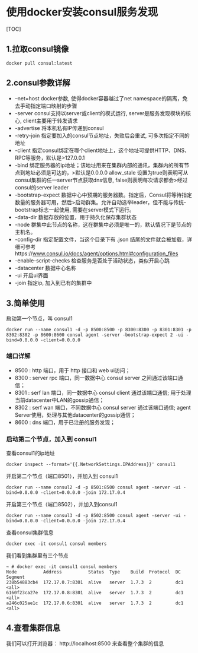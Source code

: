 # 使用docker安装consul服务发现

[TOC]

## 1.拉取consul镜像

```
docker pull consul:latest  
```

## 2.consul参数详解

- –net=host docker参数, 使得docker容器越过了net namespace的隔离，免去手动指定端口映射的步骤
- -server consul支持以server或client的模式运行, server是服务发现模块的核心, client主要用于转发请求
- -advertise 将本机私有IP传递到consul
- -retry-join 指定要加入的consul节点地址，失败后会重试, 可多次指定不同的地址
- -client 指定consul绑定在哪个client地址上，这个地址可提供HTTP、DNS、RPC等服务，默认是>127.0.0.1
- -bind 绑定服务器的ip地址；该地址用来在集群内部的通讯，集群内的所有节点到地址必须是可达的，>默认是0.0.0.0
  allow_stale 设置为true则表明可从consul集群的任一server节点获取dns信息, false则表明每次请求都会>经过consul的server leader
- -bootstrap-expect 数据中心中预期的服务器数。指定后，Consul将等待指定数量的服务器可用，然后>启动群集。允许自动选举leader，但不能与传统-bootstrap标志一起使用, 需要在server模式下运行。
- -data-dir 数据存放的位置，用于持久化保存集群状态
- -node 群集中此节点的名称，这在群集中必须是唯一的，默认情况下是节点的主机名。
- -config-dir 指定配置文件，当这个目录下有 .json 结尾的文件就会被加载，详细可参考https://www.consul.io/docs/agent/options.html#configuration_files
- -enable-script-checks 检查服务是否处于活动状态，类似开启心跳
- -datacenter 数据中心名称
- -ui 开启ui界面
- -join 指定ip, 加入到已有的集群中

## 3.简单使用
启动第一个节点，叫 consul1

```
docker run --name consul1 -d -p 8500:8500 -p 8300:8300 -p 8301:8301 -p 8302:8302 -p 8600:8600 consul agent -server -bootstrap-expect 2 -ui -bind=0.0.0.0 -client=0.0.0.0
```



### 端口详解

- 8500 : http 端口，用于 http 接口和 web ui访问；
- 8300 : server rpc 端口，同一数据中心 consul server 之间通过该端口通信；
- 8301 : serf lan 端口，同一数据中心 consul client 通过该端口通信; 用于处理当前datacenter中LAN的gossip通信；
- 8302 : serf wan 端口，不同数据中心 consul server 通过该端口通信; agent Server使用，处理与其他datacenter的gossip通信；
- 8600 : dns 端口，用于已注册的服务发现；
### 启动第二个节点，加入到 consul1
  查看consul1的ip地址

```
docker inspect --format='{{.NetworkSettings.IPAddress}}' consul1
```


开启第二个节点（端口8501），并加入到 consul1

```
docker run --name consul2 -d -p 8501:8500 consul agent -server -ui -bind=0.0.0.0 -client=0.0.0.0 -join 172.17.0.4
```



开启第三个节点（端口8502），并加入到consul1

```
docker run --name consul3 -d -p 8502:8500 consul agent -server -ui -bind=0.0.0.0 -client=0.0.0.0 -join 172.17.0.4
```



查看consul集群信息

```
docker exec -it consul1 consul members
```



我们看到集群里有三个节点

```
~ # docker exec -it consul1 consul members                                   
Node          Address          Status  Type    Build  Protocol  DC   Segment
238b54883cb4  172.17.0.7:8301  alive   server  1.7.3  2         dc1  <all>
6160f23ca27e  172.17.0.8:8301  alive   server  1.7.3  2         dc1  <all>
a246c025ae1c  172.17.0.6:8301  alive   server  1.7.3  2         dc1  <all>
```



## 4.查看集群信息
我们可以打开浏览器： http://localhost:8500 来查看整个集群的信息

